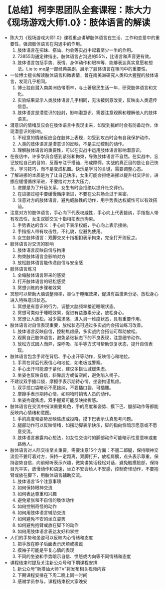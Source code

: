 # 【总结】柯李思团队全套课程：陈大力《现场游戏大师1.0》：肢体语言的解读

-   陈大力《现场游戏大师1.0》课程重点讲解肢体语言在生活、工作和恋爱中的重要性，强调肢体语言在沟通中的作用。
    1.  肢体语言在把妹、搭讪、约会等实战中起着至少一半的作用。
    2.  73855沟通定律指出，肢体语言占沟通的55%，比语言和声音更有效。
    3.  肢体语言包括手势、表情、身体动作和眼神等，能够表达真实意愿和想法。Lie to me是一部经典美剧，展示了肢体语言在审问中的重要性。
-   一位博士擅长解读肢体语言和微表情，曾在南美洲研究人类和大猩猩的肢体语言，发现几乎相同。
    1.  博士独自潜入南美洲热带雨林，与土著居民生活一年，研究肢体语言和文化。
    2.  实验结果显示人类肢体语言几乎相同，无法被刻意改变，反映出人类遗传信息。
    3.  肢体语言是潜意识的投射，影响潜意识，需要注意观察和理解他人的肢体语言。
-   潜意识的情绪反应会在肢体语言中表现出来，如受到挑衅时会有防备动作，体现潜意识的影响。
    1.  不经意的情绪反应会在肢体上表现，如受到攻击时会有自我保护动作。
    2.  人类的肢体语言是潜意识的反映，不是主动控制的动作。
    3.  理解肢体语言的重要性，可以在实战中运用肢体语言影响潜意识。
-   在夜店中，许多学员会感到紧张和拘束，导致肢体语言不自然。在实战中，忘记放松自己的目的，反而专注于搭讪，形成障碍。实战的真正目的是让自己快乐，学习技巧，而不是变成机器。快乐是学习的关键，需要调整心态。
-   了解进挪的本质是为了让自己快乐，女生可能会拒绝进挪以提升社交评价，进挪应缓慢循序渐进，不要给对方太大压力。
    1.  进挪是为了升级关系，女生有时会拒绝以提升社交评价。
    2.  在进挪过程中要缓慢循序渐进，不要在公共场合过于亲密。
    3.  注意对方的肢体语言，避免威胁性的动作，用手势表达权威性可以有效搭讪。
-   注意对方的肢体语言，手心向下代表权威性，手心向上代表接纳，手指指人带有攻击性，女生双脚交叉十指相扣表示拘束。
    1.  手势表达的含义：手心向下表示权威，手心向上表示接纳。
    2.  手指指人带有攻击性，不礼貌，应避免使用。
    3.  女生肢体语言：双脚交叉十指相扣表示拘束，完全打开则反之。
-   肢体语言对交流的影响
    1.  肢体语言反映自信与拘束
    2.  拘束肢体语言会影响对方
    3.  放松肢体语言能传递自信与安全感
-   肢体语言练习
    1.  全缩肢体语言带来的感受
    2.  打开肢体语言的轻松感受
    3.  冥想训练的步骤和效果
-   冥想可以帮助大脑调整频率，类似于睡眠效果，促进有益激素分泌，放松身心进入特殊意识状态。
    1.  冥想是有意识的行为，调整大脑频率接近睡眠状态。
    2.  冥想可类似于睡眠效果，促进有益激素分泌，放松身心。
    3.  冥想让人放松，减少需求感，进入另一维度状态，具有重要作用。
-   肢体语言对自信表现重要，放松状态可通过多实战约会搭讪练习改善。
    1.  肢体语言反映自信，控制焦虑感，多实战约会搭讪可帮助放松。
    2.  观察自己肢体语言，避免紧张状态下的不良表现，注意细节动作。
    3.  放松方式因人而异，深呼吸、拍手等方式可帮助恢复状态，提升自信表现。
-   肢体语言包含手背在背后、手心出汗等动作，反映信心和地位。
    1.  手背在背后代表信心和地位，如老板或警察。
    2.  手心出汗可能源于紧张，建议多搭讪减缓焦虑。
    3.  坐姿也反映自信，斜靠后方或留空间，避免陷入椅子。
-   不建议双手插口袋，摩擦手表示期待心情，坐姿拘谨焦虑。
    1.  双手插口袋暗示不愿接纳，不要插口袋，可插腰。
    2.  摩擦手表示期待心情，如购物时销售人员的动作。
    3.  坐姿拘谨焦虑，双手握紧可能反映挫折感。
-   肢体语言在交流中扮演重要角色，手的高度和姿势、摸下巴、腿部动作等都能反映内心情绪和意图。
    1.  手的高度和姿势反映焦虑或投降，摸下巴表示认真思考问题。
    2.  腿部动作可以反映情绪，如摆动脚表示快乐，脚的指向性暗示愿意或不愿意交流。
    3.  肢体语言暴露内心想法，如女性交谈时的脚部动作可能暗示性爱意味或套路他人。
-   肢体语言对人际交往至关重要，需要注意15个方面：不翘二郎腿，保持眼神交流但不要盯着对方，保持一定距离，双脚打开，放松肩膀，点头表示尊重，保持姿势自信，向前倾听表示兴趣，微笑讲笑话轻松对话，避免触摸脸部，保持目光平实，放慢动作和语速，坐立不安会给人不安感，控制奇怪动作，不要抱臂或放在脚下，用肢体语言辅助交流。
    1.  肢体语言15个注意事项
    2.  如何保持眼神交流
    3.  如何表达尊重和兴趣
    4.  避免紧张和不自信的肢体动作
    5.  如何控制奇怪的动作
    6.  如何用肢体语言辅助交流
    7.  如何避免不安的坐立姿势
    8.  如何避免抱臂或放在脚下的动作
    9.  如何用肢体语言表达友好和掌控
-   人们的手势和坐姿可以反映内心情绪和态度
    1.  把手放在脖子后面表示厌烦或撒谎
    2.  摸袖子可能是平复心情的表现
    3.  不同的坐姿和手势暗示自信、愤怒或内向等不同情绪和态度
-   课程结束时提及关注新公众号和下期课程安排
    1.  新公众号“新搭讪大师TV”将发布相关视频内容
    2.  下期课程安排在下周二晚上同一时间
    3.  感谢学员参与，课程结束祝大家晚安